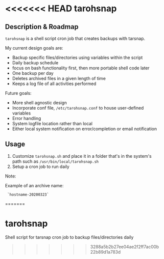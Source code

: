 <<<<<<< HEAD
tarohsnap
===============

Description & Roadmap
--------------------

`tarohsnap` is a shell script cron job that creates backups with tarsnap.

My current design goals are:

- Backup specific files/directories using variables within the script
- Daily backup schedule
- focus on bash functionality first, then more portable shell code later
- One backup per day
- Deletes archived files in a given length of time
- Keeps a log file of all activities performed

Future goals:

- More shell agnostic design
- Incorporate conf file, `/etc/tarohsnap.conf` to house user-defined variables
- Error handling
- System logfile location rather than local
- Either local system notification on error/completion or email notification

Usage
--------------------

1. Customize `tarohsnap.sh` and place it in a folder that's in the system's path
   such as `/usr/bin/local/tarohsnap.sh`
2. Setup a cron job to run daily

Note:

Example of an archive name:

     `hostname-20200323`
=======
# tarohsnap
Shell script for tarsnap cron job to backup files/directories daily
>>>>>>> 3288a5b2b27ee04ae2f2ff7ac00b22b89d1a783d
